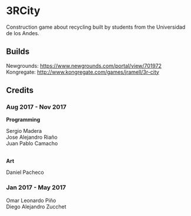 # 3RCity
Construction game about recycling built by students from the Universidad de los Andes. 

## Builds

Newgrounds: https://www.newgrounds.com/portal/view/701972
Kongregate: http://www.kongregate.com/games/jramell/3r-city

## Credits

### Aug 2017 - Nov 2017

**Programming**

Sergio Madera<br>
Jose Alejandro Riaño<br>
Juan Pablo Camacho<br>
<br>

**Art**

Daniel Pacheco

### Jan 2017 - May 2017

Omar Leonardo Piño<br>
Diego Alejandro Zucchet<br>